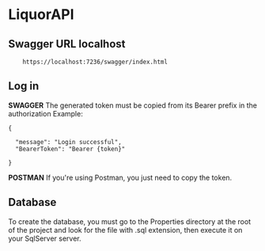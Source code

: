 # LiquorAPI

## Swagger URL localhost
```
    https://localhost:7236/swagger/index.html
```

## Log in
**SWAGGER**
The generated token must be copied from its Bearer prefix in the authorization
Example:
```
{
    
  "message": "Login successful",
  "BearerToken": "Bearer {token}"

}
```
**POSTMAN**
If you're using Postman, you just need to copy the token.


## Database
To create the database, you must go to the Properties directory at the root of the project and look for the file with .sql extension, then execute it on your SqlServer server.
